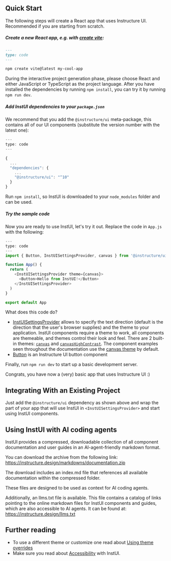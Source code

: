 
## Quick Start

The following steps will create a React app that uses Instructure UI. Recommended if you are starting from scratch.

##### Create a new React app, e.g. with [create vite](https://vitejs.dev/guide/#scaffolding-your-first-vite-project):

```md
---
type: code
---

npm create vite@latest my-cool-app
```

During the interactive project generation phase, please choose React and either JavaScript or TypeScript as the project language. After you have installed the dependencies by running `npm install`, you can try it by running `npm run dev`.

##### Add InstUI dependencies to your `package.json`

We recommend that you add the `@instructure/ui` meta-package, this contains all of our UI components (substitute the version number with the latest one):

```js
---
type: code
---

{
  ...
  "dependencies": {
    ...
    "@instructure/ui": "^10"
  }
}
```

Run `npm install`, so InstUI is downloaded to your `node_modules` folder and can be used.

##### Try the sample code

Now you are ready to use InstUI, let's try it out. Replace the code in `App.js` with the following:

```js
---
type: code
---
import { Button, InstUISettingsProvider, canvas } from '@instructure/ui'

function App() {
  return (
    <InstUISettingsProvider theme={canvas}>
      <Button>Hello from InstUI!</Button>
    </InstUISettingsProvider>
  )
}

export default App
```

What does this code do?

- [InstUISettingsProvider](#InstUISettingsProvider) allows to specify the text direction (default is the direction that the user's browser supplies) and the theme to your application. InstUI components require a theme to work, all components are themeable, and themes control their look and feel. There are 2 built-in themes: [`canvas`](#canvas) and [`canvasHighContrast`](#canvas-high-contrast). The component examples seen throughout the documentation use the [canvas theme](#canvas) by default.
- [Button](#Button) is an Instructure UI button component

Finally, run `npm run dev` to start up a basic development server.

Congrats, you have now a (very) basic app that uses Instructure UI :)

## Integrating With an Existing Project

Just add the `@instructure/ui` dependency as shown above and wrap the part of your app that will use InstUI in `<InstUISettingsProvider>` and start using InstUI components.

## Using InstUI with AI coding agents

InstUI provides a compressed, downloadable collection of all component documentation and user guides in an AI-agent-friendly markdown format.

You can download the archive from the following link:
https://instructure.design/markdowns/documentation.zip

The download includes an index.md file that references all available documentation within the compressed folder.

These files are designed to be used as context for AI coding agents.

Additionally, an llms.txt file is available. This file contains a catalog of links pointing to the online markdown files for InstUI components and guides, which are also accessible to AI agents. It can be found at:
https://instructure.design/llms.txt

## Further reading

- To use a different theme or customize one read about [Using theme overrides](#using-theme-overrides)
- Make sure you read about [Accessibility](#accessibility) with InstUI.


